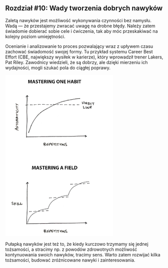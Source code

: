 ## Rozdział #10: Wady tworzenia dobrych nawyków

Zaletą nawyków jest możliwość wykonywania czynności bez namysłu. Wadą — że przestajemy zwracać uwagę na drobne błędy.
Należy zatem świadomie dobierać sobie cele i ćwiczenia, tak aby móc przeskakiwać na kolejny poziom umiejętności.

Ocenianie i analizowanie to proces pozwalający wraz z upływem czasu zachować świadomość swojej formy. Tu przykład
systemu Career Best Effort (CBE, największy wysiłek w karierze), który wprowadził trener Lakers, Pat Riley. Zawodnicy
wiedzieli, że są dobrzy, ale dzięki mierzeniu ich wydajności, mogli szukać pola do ciągłej poprawy.

![Zasada złotowłosej](/assets/images/atomowe-nawyki/mastering.png)

Pułapką nawyków jest też to, że kiedy kurczowo trzymamy się jednej tożsamości, a stracimy np. z powodów zdrowotnych
możliwość kontynuowania swoich nawyków, tracimy sens. Warto zatem rozwijać kilka tożsamości, budować zróżnicowane nawyki
i zainteresowania.
